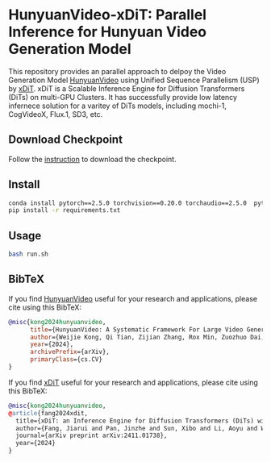 # HunyuanVideo-xDiT: Parallel Inference for Hunyuan Video Generation Model

This repository provides an parallel approach to delpoy the Video Generation Model [HunyuanVideo](https://github.com/Tencent/HunyuanVideo) using Unified Sequence Parallelism (USP) by [xDiT](https://github.com/xdit-project/xDiT).
xDiT is a Scalable Inference Engine for Diffusion Transformers (DiTs) on multi-GPU Clusters.
It has successfully provide low latency infernece solution for a varitey of DiTs models, including mochi-1, CogVideoX, Flux.1, SD3, etc.

## Download Checkpoint

Follow the [instruction](https://github.com/Tencent/HunyuanVideo?tab=readme-ov-file#-download-pretrained-models) to download the checkpoint.

## Install

```bash
conda install pytorch==2.5.0 torchvision==0.20.0 torchaudio==2.5.0  pytorch-cuda=11.8 -c pytorch -c nvidia
pip install -r requirements.txt
```

## Usage

```bash
bash run.sh
```

## BibTeX
If you find [HunyuanVideo](https://github.com/Tencent/HunyuanVideo/blob/main/assets/hunyuanvideo.pdf) useful for your research and applications, please cite using this BibTeX:

```BibTeX
@misc{kong2024hunyuanvideo,
      title={HunyuanVideo: A Systematic Framework For Large Video Generative Models}, 
      author={Weijie Kong, Qi Tian, Zijian Zhang, Rox Min, Zuozhuo Dai, Jin Zhou, Jiangfeng Xiong, Xin Li, Bo Wu, Jianwei Zhang, Kathrina Wu, Qin Lin, Aladdin Wang, Andong Wang, Changlin Li, Duojun Huang, Fang Yang, Hao Tan, Hongmei Wang, Jacob Song, Jiawang Bai, Jianbing Wu, Jinbao Xue, Joey Wang, Junkun Yuan, Kai Wang, Mengyang Liu, Pengyu Li, Shuai Li, Weiyan Wang, Wenqing Yu, Xinchi Deng, Yang Li, Yanxin Long, Yi Chen, Yutao Cui, Yuanbo Peng, Zhentao Yu, Zhiyu He, Zhiyong Xu, Zixiang Zhou, Zunnan Xu, Yangyu Tao, Qinglin Lu, Songtao Liu, Dax Zhou, Hongfa Wang, Yong Yang, Di Wang, Yuhong Liu, and Jie Jiang, along with Caesar Zhong},
      year={2024},
      archivePrefix={arXiv},
      primaryClass={cs.CV}
}
```

If you find [xDiT](https://arxiv.org/abs/2411.01738) useful for your research and applications, please cite using this BibTeX:

```BibTeX
@misc{kong2024hunyuanvideo,
@article{fang2024xdit,
  title={xDiT: an Inference Engine for Diffusion Transformers (DiTs) with Massive Parallelism},
  author={Fang, Jiarui and Pan, Jinzhe and Sun, Xibo and Li, Aoyu and Wang, Jiannan},
  journal={arXiv preprint arXiv:2411.01738},
  year={2024}
}
```